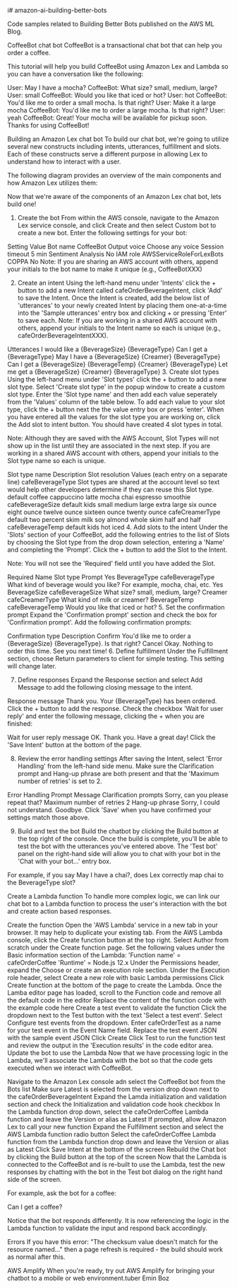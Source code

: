 i# amazon-ai-building-better-bots

Code samples related to Building Better Bots published on the AWS ML Blog.

CoffeeBot chat bot
CoffeeBot is a transactional chat bot that can help you order a coffee.

This tutorial will help you build CoffeeBot using Amazon Lex and Lambda so you can have a conversation like the following:

User: May I have a mocha?
CoffeeBot: What size? small, medium, large?
User: small
CoffeeBot: Would you like that iced or hot?
User: hot
CoffeeBot: You'd like me to order a small mocha. Is that right?
User: Make it a large mocha
CoffeeBot: You'd like me to order a large mocha. Is that right?
User: yeah
CoffeeBot: Great! Your mocha will be available for pickup soon. Thanks for using CoffeeBot!

Building an Amazon Lex chat bot
To build our chat bot, we're going to utilize several new constructs including intents, utterances, fulfillment and slots. Each of these constructs serve a different purpose in allowing Lex to understand how to interact with a user.

The following diagram provides an overview of the main components and how Amazon Lex utilizes them:


Now that we're aware of the components of an Amazon Lex chat bot, lets build one!

1. Create the bot
From within the AWS console, navigate to the Amazon Lex service console, and click Create and then select Custom bot to create a new bot. Enter the following settings for your bot:

Setting	Value
Bot name	CoffeeBot
Output voice	Choose any voice
Session timeout	5 min
Sentiment Analysis	No
IAM role	AWSServiceRoleForLexBots
COPPA	No
Note: If you are sharing an AWS account with others, append your initials to the bot name to make it unique (e.g., CoffeeBotXXX)

2. Create an intent
Using the left-hand menu under 'Intents' click the + button to add a new Intent called cafeOrderBeverageIntent, click 'Add' to save the Intent. Once the Intent is created, add the below list of 'utterances' to your newly created Intent by placing them one-at-a-time into the 'Sample utterances' entry box and clicking + or pressing 'Enter' to save each.
Note: If you are working in a shared AWS account with others, append your initials to the Intent name so each is unique (e.g., cafeOrderBeverageIntentXXX).

Utterances
I would like a {BeverageSize} {BeverageType}
Can I get a {BeverageType}
May I have a {BeverageSize} {Creamer} {BeverageType}
Can I get a {BeverageSize} {BeverageTemp} {Creamer} {BeverageType}
Let me get a {BeverageSize} {Creamer} {BeverageType}
3. Create slot types
Using the left-hand menu under 'Slot types' click the + button to add a new slot type. Select 'Create slot type' in the popup window to create a custom slot type. Enter the 'Slot type name' and then add each value seperately from the 'Values' column of the table below. To add each value to your slot type, click the + button next the the value entry box or press 'enter'. When you have entered all the values for the slot type you are working on, click the Add slot to intent button. You should have created 4 slot types in total.

Note: Although they are saved with the AWS Account, Slot Types will not show up in the list until they are associated in the next step. If you are working in a shared AWS account with others, append your initials to the Slot type name so each is unique.

Slot type name	Description	Slot resolution	Values (each entry on a separate line)
cafeBeverageType	Slot types are shared at the account level so text would help other developers determine if they can reuse this Slot type.	default	coffee
cappuccino
latte
mocha
chai
espresso
smoothie
cafeBeverageSize		default	kids
small
medium
large
extra large
six ounce
eight ounce
twelve ounce
sixteen ounce
twenty ounce
cafeCreamerType		default	two percent
skim milk
soy
almond
whole
skim
half and half
cafeBeverageTemp		default	kids
hot
iced
4. Add slots to the intent
Under the 'Slots' section of your CoffeeBot, add the following entries to the list of Slots by choosing the Slot type from the drop down selection, entering a 'Name' and completing the 'Prompt'. Click the + button to add the Slot to the Intent.

Note: You will not see the 'Required' field until you have added the Slot.

Required	Name	Slot type	Prompt
Yes	BeverageType	cafeBeverageType	What kind of beverage would you like? For example, mocha, chai, etc.
Yes	BeverageSize	cafeBeverageSize	What size? small, medium, large?
 	Creamer	cafeCreamerType	What kind of milk or creamer?
 	BeverageTemp	cafeBeverageTemp	Would you like that iced or hot?
5. Set the confirmation prompt
Expand the 'Confirmation prompt' section and check the box for 'Confirmation prompt'. Add the following confirmation prompts:

Confirmation type	Description
Confirm	You'd like me to order a {BeverageSize} {BeverageType}. Is that right?
Cancel	Okay. Nothing to order this time. See you next time!
6. Define fulfillment
Under the Fulfillment section, choose Return parameters to client for simple testing. This setting will change later.

7. Define responses
Expand the Response section and select Add Message to add the following closing message to the intent.

Response message
Thank you. Your {BeverageType} has been ordered.
Click the + button to add the response. Check the checkbox 'Wait for user reply' and enter the following message, clicking the + when you are finished:

Wait for user reply message
OK. Thank you. Have a great day!
Click the 'Save Intent' button at the bottom of the page.

8. Review the error handling settings
After saving the Intent, select 'Error Handling' from the left-hand side menu. Make sure the Clarification prompt and Hang-up phrase are both present and that the 'Maximum number of retries' is set to 2.

Error Handling Prompt	Message
Clarification prompts	Sorry, can you please repeat that?
Maximum number of retries	2
Hang-up phrase	Sorry, I could not understand. Goodbye.
Click 'Save' when you have confirmed your settings match those above.

9. Build and test the bot
Build the chatbot by clicking the Build button at the top right of the console. Once the build is complete, you'll be able to test the bot with the utterances you've entered above. The 'Test bot' panel on the right-hand side will allow you to chat with your bot in the 'Chat with your bot...' entry box.

For example, if you say May I have a chai?, does Lex correctly map chai to the BeverageType slot?

Create a Lambda function
To handle more complex logic, we can link our chat bot to a Lambda function to process the user's interaction with the bot and create action based responses.

Create the function
Open the 'AWS Lambda' service in a new tab in your browser. It may help to duplicate your existing tab.
From the AWS Lambda console, click the Create function button at the top right.
Select Author from scratch under the Create function page.
Set the following values under the Basic information section of the Lambda:
'Function name' = cafeOrderCoffee
'Runtime' = Node.js 12.x
Under the Permissions header, expand the Choose or create an execution role section.
Under the Execution role header, select Create a new role with basic Lambda permissions
Click Create function at the bottom of the page to create the Lambda.
Once the Lamba editor page has loaded, scroll to the Function code and remove all the default code in the editor
Replace the content of the function code with the example code here
Create a test event to validate the function
Click the dropdown next to the Test button with the text 'Select a test event'. Select Configure test events from the dropdown.
Enter cafeOrderTest as a name for your test event in the Event Name field.
Replace the test event JSON with the sample event JSON
Click Create
Click Test to run the function test and review the output in the 'Execution results' in the code editor area.
Update the bot to use the Lambda
Now that we have processing logic in the Lambda, we'll associate the Lambda with the bot so that the code gets executed when we interact with CoffeeBot.

Navigate to the Amazon Lex console adn select the CoffeeBot bot from the Bots list
Make sure Latest is selected from the version drop down next to the cafeOrderBeverageIntent
Expand the Lamda initialization and validation section and check the Initialization and validation code hook checkbox
In the Lambda function drop down, select the cafeOrderCoffee Lambda function and leave the Version or alias as Latest
If prompted, allow Amazon Lex to call your new function
Expand the Fulfillment section and select the AWS Lambda function radio button
Select the cafeOrderCoffee Lambda function from the Lambda function drop down and leave the Version or alias as Latest
Click Save Intent at the bottom of the screen
Rebuild the Chat bot by clicking the Build button at the top of the screen
Now that the Lambda is connected to the CoffeeBot and is re-built to use the Lambda, test the new responses by chatting with the bot in the Test bot dialog on the right hand side of the screen.

For example, ask the bot for a coffee:

Can I get a coffee?

Notice that the bot responds differently. It is now referencing the logic in the Lambda function to validate the input and respond back accordingly.

Errors
If you have this error: "The checksum value doesn't match for the resource named..." then a page refresh is required - the build should work as normal after this.

AWS Amplify
When you're ready, try out AWS Amplify for bringing your chatbot to a mobile or web environment.tuber Emin Boz
